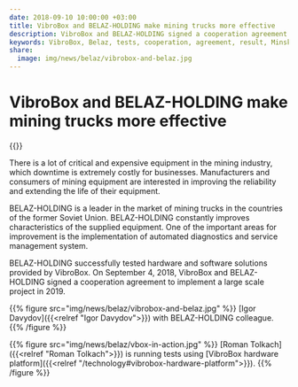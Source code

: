 ```yaml
---
date: 2018-09-10 10:00:00 +03:00
title: VibroBox and BELAZ-HOLDING make mining trucks more effective
description: VibroBox and BELAZ-HOLDING signed a cooperation agreement after successful testing of the VibroBox hardware and software solution.
keywords: VibroBox, Belaz, tests, cooperation, agreement, result, Minsk, Belarus, automatic, diagnostic, management, system, project, 2019
share:
  image: img/news/belaz/vibrobox-and-belaz.jpg
---
```

# VibroBox and BELAZ-HOLDING make mining trucks more effective

{{<date>}}

There is a lot of critical and expensive equipment in the mining industry, which downtime is extremely costly for businesses. Manufacturers and consumers of mining equipment are interested in improving the reliability and extending the life of their equipment.

BELAZ-HOLDING is a leader in the market of mining trucks in the countries of the former Soviet Union. BELAZ-HOLDING constantly improves characteristics of the supplied equipment. One of the important areas for improvement is the implementation of automated diagnostics and service management system.

BELAZ-HOLDING successfully tested hardware and software solutions provided by VibroBox. On September 4, 2018, VibroBox and BELAZ-HOLDING signed a cooperation agreement to implement a large scale project in 2019.

{{% figure src="img/news/belaz/vibrobox-and-belaz.jpg" %}}
[Igor Davydov]({{<relref "Igor Davydov">}}) with BELAZ-HOLDING colleague.
{{% /figure %}}

{{% figure src="img/news/belaz/vbox-in-action.jpg" %}}
[Roman Tolkach]({{<relref "Roman Tolkach">}}) is running tests using [VibroBox hardware platform]({{<relref "/technology#vibrobox-hardware-platform">}}).
{{% /figure %}}
